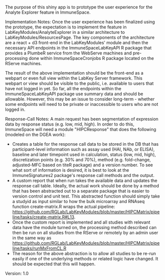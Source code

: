 The purpose of this shiny app is to prototype the user experience for the Analyte Explorer feature in ImmuneSpace.

Implementation Notes:
Once the user experience has been finalized using the prototype, the expectation is to implement the feature in LabKeyModules/AnalyteExplorer in a similar architecture to LabKeyModules/ResourcesPage.  The key components of the architecture are a react + d3 front-end in the LabKeyModules' module and then the necessary API endpoints in the ImmuneSpaceLabKeyAPI R package that provides a PlumbeR service from the WebServe machines and pre-processing done within ImmuneSpaceCronjobs R package located on the RServe machines.

The result of the above implementation should be the front-end as a webpart or even full view within the LabKey Server framework.  This webpart or view should be visible to the public, i.e. available to users that have not logged in yet.  So far, all the endpoints within the ImmuneSpaceLabKeyAPI package use summary data and should be allowable.  However, this may be an issue to consider long-term - whether some endpoints will need to be private or inaccessible to users who are not logged in.

Response-Call Notes:
A main request has been segmentation of expression data by response status (e.g. low, mid, high).  In order to do this, ImmuneSpace will need a module "HIPCResponse" that does the following (modeled on the DGEA work):
- Creates a table for the response call data to be stored in the DB that has participant-level information such as assay used (HAI, NAb, or ELISA), baseline and later timepoint used in calculation, status (low, mid, high), discretization points (e.g. 30% and 70%), method (e.g. fold-change, adjusted-MFC based on titeR package) and a version number.  To see what sort of information is desired, it is best to look at the ImmuneSignatures2 package's response call methods and the output.
- A custom report that when run takes the available data and updates the response call table.  Ideally, the actual work should be done by a method that has been abstracted out to a separate package that is easier to version control and unit test. This abstracted function should simply take a studyid as input similar to how the bulk microarray and RNAseq function create-matrix.R wraps the actual pipeline: https://github.com/RGLab/LabKeyModules/blob/master/HIPCMatrix/pipeline/tasks/create-matrix.R#L13.
- Once the custom report is implemented and all studies with relevant data have the module turned on, the processing method described can then be run on all studies from the RServe or remotely by an admin user in the same way as https://github.com/RGLab/LabKeyModules/blob/master/HIPCMatrix/pipeline/tasks/runMxFromCL.R
- The reason for the above abstraction is to allow all studies to be re-run easily if one of the underlying methods or related logic have changed.  It should be expected that this will happen.

Version: 1.0

